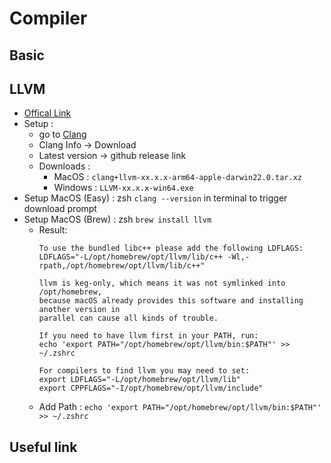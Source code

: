 # Compiler

## Basic

## LLVM
- [Offical Link](https://llvm.org)
- Setup :
  - go to [Clang](https://clang.llvm.org/get_started.html)
  - Clang Info -> Download
  - Latest version -> github release link
  - Downloads :
    - MacOS : `clang+llvm-xx.x.x-arm64-apple-darwin22.0.tar.xz`
    - Windows : `LLVM-xx.x.x-win64.exe`
- Setup MacOS (Easy) : zsh `clang --version` in terminal to trigger download prompt
- Setup MacOS (Brew) : zsh `brew install llvm`
  - Result:
    ```
    To use the bundled libc++ please add the following LDFLAGS:
    LDFLAGS="-L/opt/homebrew/opt/llvm/lib/c++ -Wl,-rpath,/opt/homebrew/opt/llvm/lib/c++"

    llvm is keg-only, which means it was not symlinked into /opt/homebrew,
    because macOS already provides this software and installing another version in
    parallel can cause all kinds of trouble.

    If you need to have llvm first in your PATH, run:
    echo 'export PATH="/opt/homebrew/opt/llvm/bin:$PATH"' >> ~/.zshrc

    For compilers to find llvm you may need to set:
    export LDFLAGS="-L/opt/homebrew/opt/llvm/lib"
    export CPPFLAGS="-I/opt/homebrew/opt/llvm/include"

    ```
  - Add Path : `echo 'export PATH="/opt/homebrew/opt/llvm/bin:$PATH"' >> ~/.zshrc`

## Useful link
